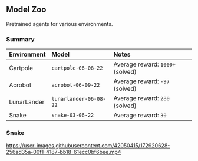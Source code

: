 ## Model Zoo

Pretrained agents for various environments.

### Summary

| Environment  | Model | Notes     |
| :---        |    :---   |          :--- |
| Cartpole   | `cartpole-06-08-22` | Average reward: `1000+` (solved) |
| Acrobot | `acrobot-06-09-22` | Average reward: `-97` (solved) |
| LunarLander | `lunarlander-06-08-22` | Average reward: `280` (solved) |
| Snake      | `snake-03-06-22`       | Average reward: `30` |

### Snake

https://user-images.githubusercontent.com/42050415/172920628-256ad35a-00f1-4187-bb18-61ecc0bf6bee.mp4
